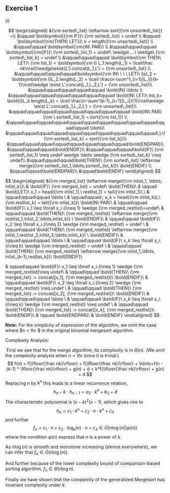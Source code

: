## Exercise 1

(i)


$$
\begin{aligned}
&{\rm sorted\_list} \leftarrow sort({\rm unsorted\_list}) =\\
&\qquad	\boldsymbol{{\rm IF}}\ {\rm sorted\_list} = undef \\
&\qquad	\boldsymbol{\rm{THEN\ LET}}\ n = length({\rm unsorted\_list}) \\
&\qquad\qquad	\boldsymbol{\rm{IN\ PAR}} \\
&\qquad\qquad\qquad	\boldsymbol{\rm{IF}}\ {\rm sorted\_list_1} = undef\ \wedge\ ...\ \wedge\ {\rm sorted\_list_k} = undef \\
&\qquad\qquad\qquad		\boldsymbol{\rm THEN\ LET}\ {\rm list_1} = \boldsymbol{\rm I} L_1.length(L_1) = \lceil\frac nk\rceil)\wedge\exist{L'}.concat(L_1,L') = {\rm unsorted\_list} \\ 
&\qquad\qquad\qquad\qquad\boldsymbol{\rm IN\ \ \ \ LET}\ list_2 = \boldsymbol{\rm I}L_2.length(L_2) = \lceil \frac{n-\sum^1_{i=1}|L_i|}{k-1}\rceil\wedge \exist L'.concat(L_1,L_2,L') = {\rm unsorted\_list}\\
&\qquad\qquad\qquad\qquad\qquad \bold{IN} \ldots \\
&\qquad\qquad\qquad\qquad\qquad\qquad\qquad \bold{IN\ LET}\ list_k= \bold{I}L_k.length(L_k) = \lceil \frac{n-\sum^{k-1}_{i=1}|L_i|}{1}\rceil\wedge \exist L'.concat(L_1,L_2,L') = {\rm unsorted\_list}\\
&\qquad\qquad\qquad\qquad\qquad\qquad\qquad\qquad \bold{IN\ PAR} {\rm \ sorted\_list_1} = sort({\rm list_1}) \\
&\qquad\qquad\qquad\qquad\qquad\qquad\qquad\qquad\qquad\qquad\qquad\qquad \ldots\\
&\qquad\qquad\qquad\qquad\qquad\qquad\qquad\qquad\qquad\qquad\;\:\! {\rm sorted\_list_k} = sort({\rm list_k})\\
&\qquad\qquad\qquad\qquad\qquad\qquad\qquad\qquad\bold{ENDPAR}\\
&\qquad\qquad\qquad\bold{ENDIF}\\
&\qquad\qquad\qquad\bold{IF}\ {\rm sorted\_list_1} \neq undef \wedge \ldots \wedge {\rm sorted\_list_k} \neq undef\\
&\qquad\qquad\qquad\bold{THEN}\ {\rm sorted\_list} \leftarrow merge({\rm sorted\_list_1,\ldots,sorted\_list_k})\ \bold{ENDIF} \\
&\qquad\qquad\bold{ENDPAR}\\
&\qquad\bold{ENDIF}
\end{aligned}
$$

$$
\begin{aligned}
&{\rm merged\_list} \leftarrow merge({\rm inlist_1, \ldots, inlist_k})\\
& \bold{IF}\ {\rm merged\_list} = undef\ \bold{THEN}\\
& \qquad \bold{LET}\ x_1 = head({\rm inlist_1),\ restlist_1} = tail({\rm inlist_1}),\\
& \qquad\qquad\qquad \ldots \\
& \qquad\qquad\:\; x_k = head({\rm inlist_k}),\ {\rm restlist_k} = tail({\rm inlist_k})\ \bold{IN\ PAR}\\
& \qquad\qquad \bold{IF}\ x_1 \leq \forall x_i.\{i\neq 1\} \wedge {\rm merged\_restlist}=undef\\
& \qquad\qquad \bold{THEN}\ {\rm merged\_restlist} \leftarrow merge({\rm restlist_1,inlist_2,\ldots,inlist_k}) \ \bold{ENDIF}\\
& \qquad\qquad \bold{IF}\ x_2 \leq \forall x_i.\{i\neq 2\} \wedge {\rm merged\_restlist} = undef \\
& \qquad\qquad \bold{THEN}\ {\rm merged\_restlist} \leftarrow merge({\rm inlist_1,restlist_2,inlist_3,\ldots,inlist_k}) \ \bold{ENDIF}\\
& \qquad\qquad\qquad \ldots \\
& \qquad\qquad \bold{IF}\ x_k \leq \forall x_i.\{i\neq k\} \wedge {\rm merged\_restlist} = undef \\
& \qquad\qquad \bold{THEN}\ {\rm merged\_restlist} \leftarrow merge({\rm inlist_1,\ldots, inlist_{k-1},restlist_k})\ \bold{ENDIF}\\

& \qquad\qquad \bold{IF}\ x_1 \leq \forall x_i.\{i\neq 1\} \wedge {\rm merged\_restlist}\neq undef\\
& \qquad\qquad \bold{THEN}\ {\rm merged\_list} := concat([x_1], {\rm merged\_restlist})\ \bold{ENDIF}\\
& \qquad\qquad \bold{IF}\ x_2 \leq \forall x_i.\{i\neq 2\} \wedge {\rm merged\_restlist} \neq undef \\
& \qquad\qquad \bold{THEN}\ {\rm merged\_list} := concat([x_2], {\rm merged\_restlist})\ \bold{ENDIF}\\
& \qquad\qquad\qquad \ldots \\
& \qquad\qquad \bold{IF}\ x_k \leq \forall x_i.\{i\neq k\} \wedge {\rm merged\_restlist} \neq undef \\
& \qquad\qquad \bold{THEN}\ {\rm merged\_list} := concat([x_k], {\rm merged\_restlist})\ \bold{ENDIF}\\
& \qquad \bold{ENDPAR}\\
& \bold{ENDIF}
\end{aligned}
$$

**Note:** For the simplicity of expression of the algorithm, we omit the case where $n < thr $  in the original binomial mergesort algorithm.



Complexity Analysis:

​	First we see that for the merge algorithm, its complexity is in $\Theta(n)$.  (We omit the complexity analysis when $n < thr$ since it is trivial.) 
$$
f(n) = f(\lfloor{\frac nk}\rfloor) + f(\lfloor{\frac nk}\rfloor) + \ldots+f(n - (k-1) * \lfloor{\frac nk}\rfloor) + g(n) + d < k*f(\lfloor{\frac nk}\rfloor) + g(n) + d
$$
Replacing $n$ by $k^n$ this leads to a linear recurrence relation,
$$
h_n - k\cdot h_{n-1} = a_2\cdot k^n + b_2 + d
$$
 The characteristic polynomial is $(x-k)^2(x-1)$, which gives rise to 
$$
h_n = c_1 \cdot k^n + c_2 \cdot n\cdot k^n + c_3
$$
 and further 
$$
f_n = c_1 \cdot n + c_2\cdot \log_k(n)\cdot n + c_3 \in O(n\log(n) | \varphi(n))
$$
where the condition $\varphi(n)$ express that $n$ is a power of $k$.

As $n\log(n)$ is smooth and monotone increasing (almost everywhere), we can infer that $f_n \in O(n\log(n))$. 

And further because of the lower complexity bound of comparison-based sorting algorithm, $f_n \in \Theta(n\log{n})$. 



Finally we have shown that the complexity of the generalized Mergesort has invariant complexity under $k$.




